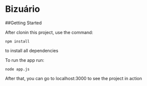 # Bizuário

##Getting Started

After clonin this project, use the command:
  ```
  npm install
  ```
to install all dependencies

To run the app run:
  ```
  node app.js
  ```
After that, you can go to localhost:3000 to see the project in action
